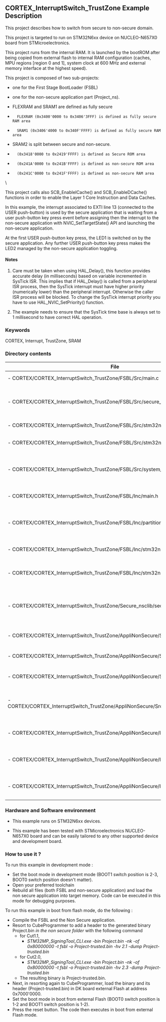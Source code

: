 ## <b>CORTEX_InterruptSwitch_TrustZone Example Description</b>

This project describes how to switch from secure to non-secure domain.

This project is targeted to run on STM32N6xx device on NUCLEO-N657X0 board from STMicroelectronics.

This project runs from the internal RAM. It is launched by the bootROM after being copied from external flash to internal RAM
configuration (caches, MPU regions [region 0 and 1], system clock at 600 MHz and external memory interface at the highest speed).

This project is composed of two sub-projects:

- one for the First Stage BootLoader (FSBL)
- one for the non-secure application part (Project_ns).


- FLEXRAM and SRAM1 are defined as fully secure
-       FLEXRAM (0x3400'0000 to 0x3406'3FFF) is defined as fully secure RAM area
-       SRAM1 (0x3406'4000 to 0x340F'FFFF) is defined as fully secure RAM area

- SRAM2 is split between secure and non-secure.
-       (0x3418'0000 to 0x2419'FFFF) is defined as Secure ROM area
-       (0x241A'0000 to 0x241B'FFFF) is defined as non-secure ROM area
-       (0x241C'0000 to 0x241F'FFFF) is defined as non-secure RAM area

\

This project calls also SCB_EnableICache() and SCB_EnableDCache() functions in order to enable
the Layer 1 Core Instruction and Data Caches.

In this example, the interrupt associated to EXTI line 13 (connected to
the USER push-button) is used by the secure application that is waiting from a user push-button
key press event before assigning then the interrupt to the non-secure application with
NVIC_SetTargetState() API and launching the non-secure application.

At the first USER push-button key press, the LED1 is switched on by the secure application.
Any further USER push-button key press makes the LED2 managed by the non-secure application toggling.

#### <b>Notes</b>

 1. Care must be taken when using HAL_Delay(), this function provides accurate delay (in milliseconds)
    based on variable incremented in SysTick ISR. This implies that if HAL_Delay() is called from
    a peripheral ISR process, then the SysTick interrupt must have higher priority (numerically lower)
    than the peripheral interrupt. Otherwise the caller ISR process will be blocked.
    To change the SysTick interrupt priority you have to use HAL_NVIC_SetPriority() function.

 2. The example needs to ensure that the SysTick time base is always set to 1 millisecond
    to have correct HAL operation.


### <b>Keywords</b>

CORTEX, Interrupt, TrustZone, SRAM

### <b>Directory contents</b>

File | Description
 --- | ---
  - CORTEX/CORTEX_InterruptSwitch_TrustZone/FSBL/Src/main.c                           | Secure Main program
  - CORTEX/CORTEX_InterruptSwitch_TrustZone/FSBL/Src/secure_nsc.c                     | Secure Non-Secure Callable (NSC) module
  - CORTEX/CORTEX_InterruptSwitch_TrustZone/FSBL/Src/stm32n6xx_hal_msp.c              | Secure HAL MSP module
  - CORTEX/CORTEX_InterruptSwitch_TrustZone/FSBL/Src/stm32n6xx_it.c                   | Secure Interrupt handlers
  - CORTEX/CORTEX_InterruptSwitch_TrustZone/FSBL/Src/system_stm32n6xx_s.c             | Secure STM32N6xx system clock configuration file
  - CORTEX/CORTEX_InterruptSwitch_TrustZone/FSBL/Inc/main.h                           | Secure Main program header file
  - CORTEX/CORTEX_InterruptSwitch_TrustZone/FSBL/Inc/partition_stm32n6xx.h            | STM32N6 Device System Configuration file
  - CORTEX/CORTEX_InterruptSwitch_TrustZone/FSBL/Inc/stm32n6xx_hal_conf.h             | Secure HAL Configuration file
  - CORTEX/CORTEX_InterruptSwitch_TrustZone/FSBL/Inc/stm32n6xx_it.h                   | Secure Interrupt handlers header file
  - CORTEX/CORTEX_InterruptSwitch_TrustZone/Secure_nsclib/secure_nsc.h                | Secure Non-Secure Callable (NSC) module header file
  - CORTEX/CORTEX_InterruptSwitch_TrustZone/AppliNonSecure/Src/main.c                 | Non-secure Main program
  - CORTEX/CORTEX_InterruptSwitch_TrustZone/AppliNonSecure/Src/stm32n6xx_hal_msp.c    | Non-secure HAL MSP module
  - CORTEX/CORTEX_InterruptSwitch_TrustZone/AppliNonSecure/Src/stm32n6xx_it.c         | Non-secure Interrupt handlers
  - CORTEX/CORTEX_InterruptSwitch_TrustZone/AppliNonSecure/Src/system_stm32n6xx_ns.c  | Non-secure STM32N6xx system clock configuration file
  - CORTEX/CORTEX_InterruptSwitch_TrustZone/AppliNonSecure/Inc/main.h                 | Non-secure Main program header file
  - CORTEX/CORTEX_InterruptSwitch_TrustZone/AppliNonSecure/Inc/stm32n6xx_hal_conf.h   | Non-secure HAL Configuration file
  - CORTEX/CORTEX_InterruptSwitch_TrustZone/AppliNonSecure/Inc/stm32n6xx_it.h         | Non-secure Interrupt handlers header file

### <b>Hardware and Software environment</b>

  - This example runs on STM32N6xx devices.

  - This example has been tested with STMicroelectronics NUCLEO-N657X0
    board and can be easily tailored to any other supported device
    and development board.

### <b>How to use it ?</b>

To run this example in development mode :
 - Set the boot mode in development mode (BOOT1 switch position is 2-3, BOOT0 switch position doesn't matter).
 - Open your preferred toolchain
 - Rebuild all files (both FSBL and non-secure application) and load the non secure application into target memory. Code can be executed in this mode for debugging purposes.
 
To run this example in boot from flash mode, do the following :

 - Compile the FSBL and the Non Secure application.
 - Resort to CubeProgrammer to add a header to the generated binary Project.bin *in the non secure folder* with the following command
   - for Cut1.1,
     - *STM32MP_SigningTool_CLI.exe -bin Project.bin -nk -of 0x80000000 -t fsbl -o Project-trusted.bin -hv 2.1 -dump Project-trusted.bin*
   - for Cut2.0, 
      - *STM32MP_SigningTool_CLI.exe -bin Project.bin -nk -of 0x80000000 -t fsbl -o Project-trusted.bin -hv 2.3 -dump Project-trusted.bin*
   - The resulting binary is Project-trusted.bin.
 - Next, in resorting again to CubeProgrammer, load the binary and its header (Project-trusted.bin) in DK board external Flash at address 0x7000'0000.
 - Set the boot mode in boot from external Flash (BOOT0 switch position is 1-2 and BOOT1 switch position is 1-2).
 - Press the reset button. The code then executes in boot from external Flash mode.
